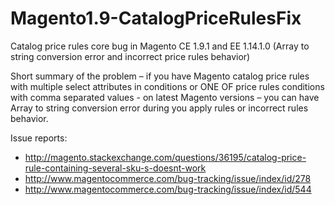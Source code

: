 # Magento1.9-CatalogPriceRulesFix
Catalog price rules core bug in Magento CE 1.9.1 and EE 1.14.1.0 (Array to string conversion error and incorrect price rules behavior)

Short summary of the problem – if you have Magento catalog price rules with multiple select attributes in conditions 
or ONE OF price rules conditions with comma separated values - on latest Magento versions – 
you can have Array to string conversion error during you apply rules or incorrect rules behavior.

Issue reports:
- http://magento.stackexchange.com/questions/36195/catalog-price-rule-containing-several-sku-s-doesnt-work
- http://www.magentocommerce.com/bug-tracking/issue/index/id/278	
- http://www.magentocommerce.com/bug-tracking/issue/index/id/544 	
